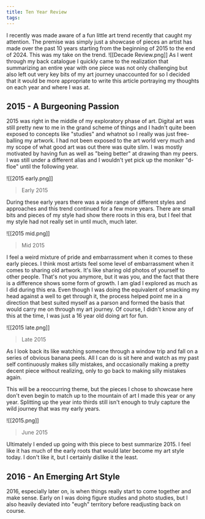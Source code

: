 ```yaml
---
title: Ten Year Review
tags:
---
```


I recently was made aware of a fun little art trend recently that caught my attention. The premise was simply just a showcase of pieces an artist has made over the past 10 years starting from the beginning of 2015 to the end of 2024. This was my take on the trend.
![[Decade Review.png]]
As I went through my back catalogue I quickly came to the realization that summarizing an entire year with one piece was not only challenging but also left out very key bits of my art journey unaccounted for so I decided that it would be more appropriate to write this article portraying my thoughts on each year and where I was at.

## 2015 - A Burgeoning Passion

2015 was right in the middle of my exploratory phase of art. Digital art was still pretty new to me in the grand scheme of things and I hadn't quite been exposed to concepts like "studies" and whatnot so I really was just free-balling my artwork. I had not been exposed to the art world very much and my scope of what good art was out there was quite slim. I was mostly motivated by having fun as well as "being better" at drawing than my peers. I was still under a different alias and I wouldn't yet pick up the moniker "d-floe" until the following year.

![[2015 early.png]]

> Early 2015

During these early years there was a wide range of different styles and approaches and this trend continued for a few more years. There are small bits and pieces of my style had show there roots in this era, but I feel that my style had not really set in until much, much later.

![[2015 mid.png]]

> Mid 2015

I feel a weird mixture of pride and embarrassment when it comes to these early pieces. I think most artists feel some level of embarrassment when it comes to sharing old artwork. It's like sharing old photos of yourself to other people. That's not you anymore, but it was you, and the fact that there is a difference shows some form of growth. I am glad I explored as much as I did during this era. Even though I was doing the equivalent of smacking my head against a well to get through it, the process helped point me in a direction that best suited myself as a parson and formed the basis that would carry me on through my art journey. Of course, I didn't know any of this at the time, I was just a 16 year old doing art for fun.

![[2015 late.png]]

> Late 2015

As I look back its like watching someone through a window trip and fall on a series of obvious banana peels. All I can do is sit here and watch as my past self continuously makes silly mistakes, and occasionally making a pretty decent piece without realizing, only to go back to making silly mistakes again.

This will be a reoccurring theme, but the pieces I chose to showcase here don't even begin to match up to the mountain of art I made this year or any year. Splitting up the year into thirds still isn't enough to truly capture the wild journey that was my early years.

![[2015.png]]

> June 2015

Ultimately I ended up going with this piece to best summarize 2015. I feel like it has much of the early roots that would later become my art style today. I don't like it, but I certainly dislike it the least.

## 2016 - An Emerging Art Style

2016, especially later on, is when things really start to come together and make sense. Early on I was doing figure studies and photo studies, but I also heavily deviated into "eugh" territory before readjusting back on course. 

